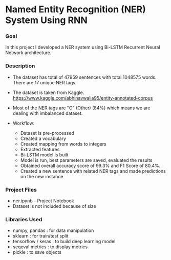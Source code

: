 # Named Entity Recognition (NER) System Using RNN

### Goal
In this project I developed a NER system using Bi-LSTM Recurrent Neural Network architecture. 
 
### Description
* The dataset has total of 47959 sentences with total 1048575 words. There are 17 unique NER tags.

* The dataset is taken from Kaggle.  https://www.kaggle.com/abhinavwalia95/entity-annotated-corpus

* Most of the NER tags are "O" (Other) (84%) which means we are dealing with imbalanced dataset.

* Workflow:

    * Dataset is pre-processed
    * Created a vocabulary
    * Created mapping from words to integers
    * Extracted features
    * Bi-LSTM model is built
    * Model is run, best parameters are saved, evaluated the results
    * Obtained overall accuracy score of 99.3% and F1 Score of 80.4%.
    * Created a new sentence with related NER tags and made predictions on the new instance

### Project Files
* ner.ipynb - Project Notebook
* Dataset is not included because of size

### Libraries Used
*	numpy, pandas : for data manipulation
*	sklearn : for train/test split
*	tensorflow / keras : to build deep learning model
*	seqeval.metrics : to display metrics
*	pickle : to save objects

